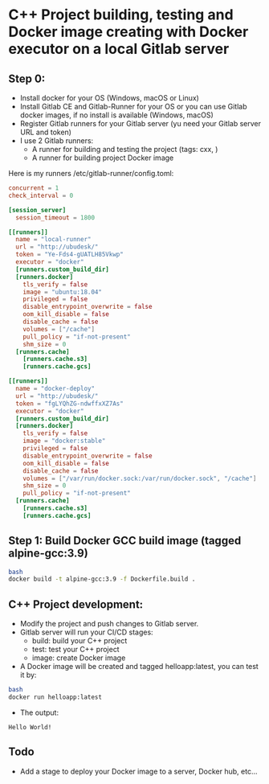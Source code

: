 # C++ Project building, testing and Docker image creating with Docker executor on a local Gitlab server
## Step 0: 
- Install docker for your OS (Windows, macOS or Linux)
- Install Gitlab CE and Gitlab-Runner for your OS or you can use Gitlab docker images, if no install is available (Windows, macOS)
- Register Gitlab runners for your Gitlab server (yu need your Gitlab server URL and token)
- I use 2 Gitlab runners: 
    - A runner for building and testing the project (tags: cxx, )
    - A runner for building project Docker image

Here is my runners /etc/gitlab-runner/config.toml:
```toml
concurrent = 1
check_interval = 0

[session_server]
  session_timeout = 1800

[[runners]]
  name = "local-runner"
  url = "http://ubudesk/"
  token = "Ye-Fds4-gUATLH85Vkwp"
  executor = "docker"
  [runners.custom_build_dir]
  [runners.docker]
    tls_verify = false
    image = "ubuntu:18.04"
    privileged = false
    disable_entrypoint_overwrite = false
    oom_kill_disable = false
    disable_cache = false
    volumes = ["/cache"]
    pull_policy = "if-not-present"
    shm_size = 0
  [runners.cache]
    [runners.cache.s3]
    [runners.cache.gcs]

[[runners]]
  name = "docker-deploy"
  url = "http://ubudesk/"
  token = "fgLYQhZG-ndwffxXZ7As"
  executor = "docker"
  [runners.custom_build_dir]
  [runners.docker]
    tls_verify = false
    image = "docker:stable"
    privileged = false
    disable_entrypoint_overwrite = false
    oom_kill_disable = false
    disable_cache = false
    volumes = ["/var/run/docker.sock:/var/run/docker.sock", "/cache"]
    shm_size = 0
    pull_policy = "if-not-present"
  [runners.cache]
    [runners.cache.s3]
    [runners.cache.gcs]
```
## Step 1: Build Docker GCC build image (tagged alpine-gcc:3.9)
```bash
bash
docker build -t alpine-gcc:3.9 -f Dockerfile.build .
```

## C++ Project development:
- Modify the project and push changes to Gitlab server. 
- Gitlab server will run your CI/CD stages:
    - build: build your C++ project
    - test: test your C++ project
    - image: create Docker image
- A Docker image will be created and tagged helloapp:latest, you can test it by:
```bash
bash
docker run helloapp:latest
```
- The output:
```text
Hello World!
```
## Todo 
- Add a stage to deploy your Docker image to a server, Docker hub, etc...